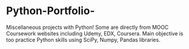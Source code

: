 # Python-Portfolio-

Miscellaneous projects with Python! Some are directly from MOOC Coursework  websites including Udemy, EDX, Coursera.
Main objective is too practice Python skills using SciPy, Numpy, Pandas libraries.
